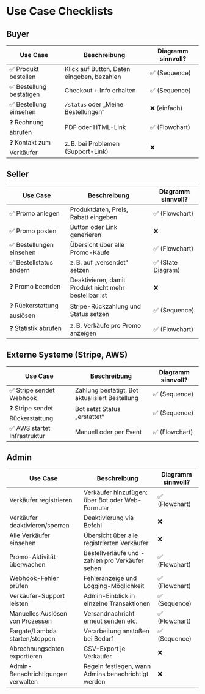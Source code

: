 # Use Case Checklists

## Buyer

| Use Case                 | Beschreibung                               | Diagramm sinnvoll? |
| ------------------------ | ------------------------------------------ | ------------------ |
| ✅ Produkt bestellen     | Klick auf Button, Daten eingeben, bezahlen | ✅ (Sequence)      |
| ✅ Bestellung bestätigen | Checkout + Info erhalten                   | ✅ (Sequence)      |
| ✅ Bestellung einsehen   | `/status` oder „Meine Bestellungen“        | ❌ (einfach)       |
| ❓ Rechnung abrufen      | PDF oder HTML-Link                         | ✅ (Flowchart)     |
| ❓ Kontakt zum Verkäufer | z. B. bei Problemen (Support-Link)         | ❌                 |

## Seller

| Use Case                   | Beschreibung                                          | Diagramm sinnvoll? |
| -------------------------- | ----------------------------------------------------- | ------------------ |
| ✅ Promo anlegen           | Produktdaten, Preis, Rabatt eingeben                  | ✅ (Flowchart)     |
| ✅ Promo posten            | Button oder Link generieren                           | ❌                 |
| ✅ Bestellungen einsehen   | Übersicht über alle Promo-Käufe                       | ✅ (Flowchart)     |
| ✅ Bestellstatus ändern    | z. B. auf „versendet“ setzen                          | ✅ (State Diagram) |
| ❓ Promo beenden           | Deaktivieren, damit Produkt nicht mehr bestellbar ist | ❌                 |
| ❓ Rückerstattung auslösen | Stripe-Rückzahlung und Status setzen                  | ✅ (Sequence)      |
| ❓ Statistik abrufen       | z. B. Verkäufe pro Promo anzeigen                     | ✅ (Flowchart)     |

## Externe Systeme (Stripe, AWS)

| Use Case                        | Beschreibung                                   | Diagramm sinnvoll? |
| ------------------------------- | ---------------------------------------------- | ------------------ |
| ✅ Stripe sendet Webhook        | Zahlung bestätigt, Bot aktualisiert Bestellung | ✅ (Sequence)      |
| ❓ Stripe sendet Rückerstattung | Bot setzt Status „erstattet“                   | ✅ (Sequence)      |
| ✅ AWS startet Infrastruktur    | Manuell oder per Event                         | ✅ (Flowchart)     |

## Admin

| Use Case                           | Beschreibung                                        | Diagramm sinnvoll? |
| ---------------------------------- | --------------------------------------------------- | ------------------ |
| Verkäufer registrieren             | Verkäufer hinzufügen: über Bot oder Web-Formular    | ✅ (Flowchart)     |
| Verkäufer deaktivieren/sperren     | Deaktivierung via Befehl                            | ❌                 |
| Alle Verkäufer einsehen            | Übersicht über alle registrierten Verkäufer         | ❌                 |
| Promo-Aktivität überwachen         | Bestellverläufe und -zahlen pro Verkäufer sehen     | ✅ (Flowchart)     |
| Webhook-Fehler prüfen              | Fehleranzeige und Logging-Möglichkeit               | ✅ (Flowchart)     |
| Verkäufer-Support leisten          | Admin-Einblick in einzelne Transaktionen            | ✅ (Sequence)      |
| Manuelles Auslösen von Prozessen   | Versandnachricht erneut senden etc.                 | ✅ (Flowchart)     |
| Fargate/Lambda starten/stoppen     | Verarbeitung anstoßen bei Bedarf                    | ✅ (Sequence)      |
| Abrechnungsdaten exportieren       | CSV-Export je Verkäufer                             | ❌                 |
| Admin-Benachrichtigungen verwalten | Regeln festlegen, wann Admins benachrichtigt werden | ❌                 |
